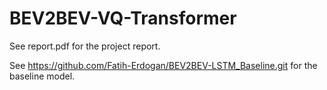 # BEV2BEV-VQ-Transformer

See report.pdf for the project report.

See https://github.com/Fatih-Erdogan/BEV2BEV-LSTM_Baseline.git for the baseline model.
